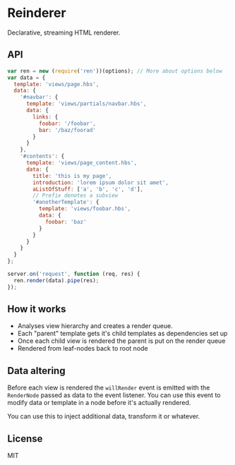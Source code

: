 # Reinderer

Declarative, streaming HTML renderer.

## API

```javascript
var ren = new (require('ren'))(options); // More about options below
var data = {
  template: 'views/page.hbs',
  data: {
    '#navbar': {
      template: 'views/partials/navbar.hbs',
      data: {
        links: {
          foobar: '/foobar',
          bar: '/baz/foorad'
        }
      }
    },
    '#contents': {
      template: 'views/page_content.hbs',
      data: {
        title: 'this is my page',
        introduction: 'lorem ipsum dolor sit amet',
        aListOfStuff: ['a', 'b', 'c', 'd'],
        // Prefix denotes a subview
        '#anotherTemplate': {
          template: 'views/foobar.hbs',
          data: {
            foobar: 'baz'
          }
        }
      }
    }
  }
};

server.on('request', function (req, res) {
  ren.render(data).pipe(res);
});
```

## How it works

* Analyses view hierarchy and creates a render queue.
* Each "parent" template gets it's child templates as dependencies set up
* Once each child view is rendered the parent is put on the render queue
* Rendered from leaf-nodes back to root node

## Data altering

Before each view is rendered the `willRender` event is emitted with the
`RenderNode` passed as data to the event listener. You can use this event to
modify data or template in a node before it's actually rendered.

You can use this to inject additional data, transform it or whatever.

## License

MIT

